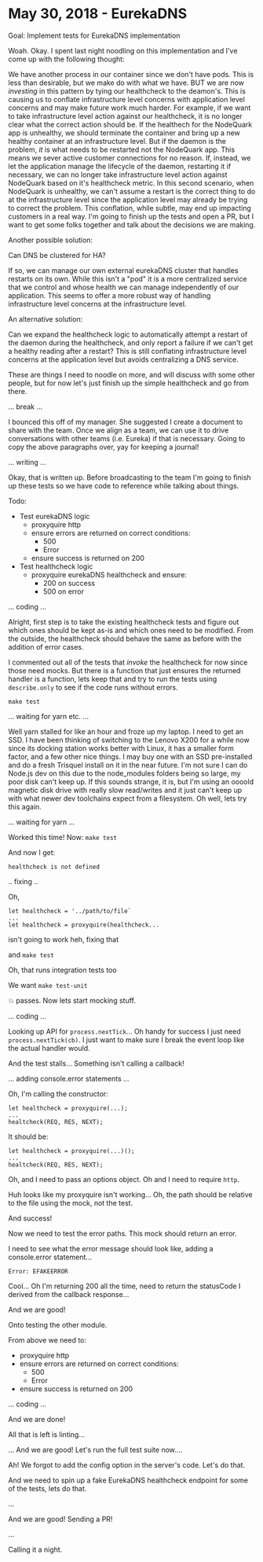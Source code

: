 # May 30, 2018 - EurekaDNS

Goal: Implement tests for EurekaDNS implementation

Woah. Okay. I spent last night noodling on this implementation and I've come up
with the following thought:

We have another process in our container since we don't have pods. This is less
than desirable, but we make do with what we have. BUT we are now _investing_ in
this pattern by tying our healthcheck to the deamon's. This is causing us to
conflate infrastructure level concerns with application level concerns and may
make future work much harder. For example, if we want to take infrastructure
level action against our healthcheck, it is no longer clear what the correct
action should be. If the healthech for the NodeQuark app is unhealthy, we
should terminate the container and bring up a new healthy container at an
infrastructure level. But if the daemon is the problem, _it_ is what needs to
be restarted not the NodeQuark app. This means we sever active customer
connections for no reason. If, instead, we let the application manage the
lifecycle of the daemon, restarting it if necessary, we can no longer take
infrastructure level action against NodeQuark based on it's healthcheck metric.
In this second scenario, when NodeQuark is unhealthy, we can't assume a restart
is the correct thing to do at the infrastructure level since the application
level may already be trying to correct the problem. This conflation, while
subtle, may end up impacting customers in a real way. I'm going to finish up
the tests and open a PR, but I want to get some folks together and talk about
the decisions we are making.

Another possible solution:

Can DNS be clustered for HA?

If so, we can manage our own external eurekaDNS cluster that handles restarts
on its own. While this isn't a "pod" it is a more centralized service that we
control and whose health we can manage independently of our application. This
seems to offer a more robust way of handling infrastructure level concerns at
the infrastructure level.

An alternative solution:

Can we expand the healthcheck logic to automatically attempt a restart of the
daemon during the healthcheck, and only report a failure if we can't get a
healthy reading after a restart? This is still conflating infrastructure level
concerns at the application level but avoids centralizing a DNS service.

These are things I need to noodle on more, and will discuss with some other
people, but for now let's just finish up the simple healthcheck and go from
there.

... break ...

I bounced this off of my manager. She suggested I create a document to share
with the team. Once we align as a team, we can use it to drive conversations
with other teams (i.e. Eureka) if that is necessary. Going to copy the above
paragraphs over, yay for keeping a journal!

... writing ...

Okay, that is written up. Before broadcasting to the team I'm going to finish
up these tests so we have code to reference while talking about things.

Todo:

* Test eurekaDNS logic
  * proxyquire http
  * ensure errors are returned on correct conditions:
    * 500
    * Error
  * ensure success is returned on 200
* Test healthcheck logic
  * proxyquire eurekaDNS healthcheck and ensure:
    * 200 on success
    * 500 on error

... coding ...

Alright, first step is to take the existing healthcheck tests and figure out which ones should be kept as-is and which ones need to be modified. From the outside, the healthcheck should behave the same as before with the addition of error cases.

I commented out all of the tests that _invoke_ the healthcheck for now since those need mocks. But there is a function that just ensures the returned handler is a function, lets keep that and try to run the tests using `describe.only` to see if the code runs without errors.

`make test`

... waiting for yarn etc. ...

Well yarn stalled for like an hour and froze up my laptop. I need to get an
SSD. I have been thinking of switching to the Lenovo X200 for a while now since
its docking station works better with Linux, it has a smaller form factor, and
a few other nice things. I may buy one with an SSD pre-installed and do a fresh
Trisquel install on it in the near future. I'm not sure I can do Node.js dev on
this due to the node_modules folders being so large, my poor disk can't keep
up. If this sounds strange, it is, but I'm using an oooold magnetic disk drive
with really slow read/writes and it just can't keep up with what newer dev
toolchains expect from a filesystem. Oh well, lets try this again.


... waiting for yarn ...

Worked this time! Now:
`make test`

And now I get:

```
healthcheck is not defined
```

.. fixing ..

Oh,

```
let healthcheck = '../path/to/file`
...
let healthcheck = proxyquire(healthcheck...
```

isn't going to work heh, fixing that

and `make test`

Oh, that runs integration tests too

We want `make test-unit`

:boom: passes. Now lets start mocking stuff.

... coding ...

Looking up API for `process.nextTick`... Oh handy for success I just need
`process.nextTick(cb)`. I just want to make sure I break the event loop like
the actual handler would.

And the test stalls... Something isn't calling a callback!

... adding console.error statements ...

Oh, I'm calling the constructor:

```
let healthcheck = proxyquire(...);
...
healtcheck(REQ, RES, NEXT);
```

It should be:

```
let healthcheck = proxyquire(...)();
...
healtcheck(REQ, RES, NEXT);
```

Oh, and I need to pass an options object. Oh and I need to require `http`.

Huh looks like my proxyquire isn't working... Oh, the path should be relative
to the file using the mock, not the test.

And success!

Now we need to test the error paths. This mock should return an error.

I need to see what the error message should look like, adding a console.error
statement...

`Error: EFAKEERROR`

Cool... Oh I'm returning 200 all the time, need to return the statusCode I derived from the callback response...

And we are good!

Onto testing the other module.

From above we need to:

* proxyquire http
* ensure errors are returned on correct conditions:
  * 500
  * Error
* ensure success is returned on 200

... coding ...

And we are done!

All that is left is linting...

... And we are good! Let's run the full test suite now....

Ah! We forgot to add the config option in the server's code. Let's do that.

And we need to spin up a fake EurekaDNS healthcheck endpoint for some of the
tests, lets do that.

...

And we are good! Sending a PR!

...

Calling it a night.
